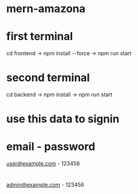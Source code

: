 # mern-amazona

# first terminal
cd frontend -> npm install --force -> npm run start

# second terminal
cd backend -> npm install -> npm run start

# use this data to signin 
# email - password
user@example.com - 123456
#
admin@example.com - 123456
